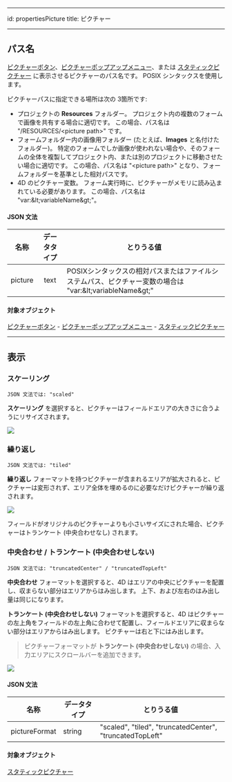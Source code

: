 - - -
id: propertiesPicture title: ピクチャー
- - -

## パス名

[ピクチャーボタン](pictureButton_overview.md)、[ピクチャーポップアップメニュー](picturePopupMenu_overview.md)、または [スタティックピクチャー](staticPicture.md) に表示させるピクチャーのパス名です。 POSIX シンタックスを使用します。

ピクチャーパスに指定できる場所は次の 3箇所です:

- プロジェクトの **Resources** フォルダー。 プロジェクト内の複数のフォームで画像を共有する場合に適切です。 この場合、パス名は "/RESOURCES/<picture path\>" です。
- フォームフォルダー内の画像用フォルダー (たとえば、**Images** と名付けたフォルダー)。 特定のフォームでしか画像が使われない場合や、そのフォームの全体を複製してプロジェクト内、または別のプロジェクトに移動させたい場合に適切です。 この場合、パス名は "<picture path\>" となり、フォームフォルダーを基準とした相対パスです。
- 4D のピクチャー変数。 フォーム実行時に、ピクチャーがメモリに読み込まれている必要があります。 この場合、パス名は "var:\&lt;variableName\&gt;"。

#### JSON 文法

|   名称    | データタイプ | とりうる値                                                                                |
|:-------:|:------:| ------------------------------------------------------------------------------------ |
| picture |  text  | POSIXシンタックスの相対パスまたはファイルシステムパス、ピクチャー変数の場合は "var:\&lt;variableName\&gt;" |

#### 対象オブジェクト

[ピクチャーボタン](pictureButton_overview.md) - [ピクチャーポップアップメニュー](picturePopupMenu_overview.md) - [スタティックピクチャー](staticPicture.md)

---

## 表示

### スケーリング

`JSON 文法では: "scaled"`

**スケーリング** を選択すると、ピクチャーはフィールドエリアの大きさに合うようにリサイズされます。

![](../assets/en/FormObjects/property_pictureFormat_ScaledToFit.png)

### 繰り返し

`JSON 文法では: "tiled"`

**繰り返し** フォーマットを持つピクチャーが含まれるエリアが拡大されると、ピクチャーは変形されず、エリア全体を埋めるのに必要なだけピクチャーが繰り返されます。

![](../assets/en/FormObjects/property_pictureFormat_Replicated.png)

フィールドがオリジナルのピクチャーよりも小さいサイズにされた場合、ピクチャーはトランケート (中央合わせなし) されます。

### 中央合わせ / トランケート (中央合わせしない)

`JSON 文法では: "truncatedCenter" / "truncatedTopLeft"`

**中央合わせ** フォーマットを選択すると、4D はエリアの中央にピクチャーを配置し、収まらない部分はエリアからはみ出します。 上下、および左右のはみ出し量は同じになります。

**トランケート (中央合わせしない)** フォーマットを選択すると、4D はピクチャーの左上角をフィールドの左上角に合わせて配置し、フィールドエリアに収まらない部分はエリアからはみ出します。 ピクチャーは右と下にはみ出します。
> ピクチャーフォーマットが **トランケート (中央合わせしない)** の場合、入力エリアにスクロールバーを追加できます。

![](../assets/en/FormObjects/property_pictureFormat_Truncated.png)

#### JSON 文法

| 名称            | データタイプ | とりうる値                                                    |
| ------------- | ------ | -------------------------------------------------------- |
| pictureFormat | string | "scaled", "tiled", "truncatedCenter", "truncatedTopLeft" |

#### 対象オブジェクト

[スタティックピクチャー](staticPicture.md)
